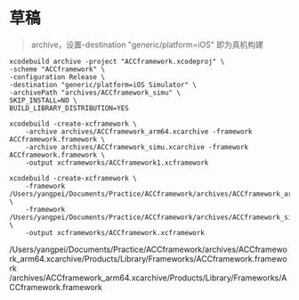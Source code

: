 # 草稿


> archive，设置-destination "generic/platform=iOS" 即为真机构建
```
xcodebuild archive -project "ACCframework.xcodeproj" \
-scheme "ACCframework" \
-configuration Release \
-destination "generic/platform=iOS Simulator" \
-archivePath "archives/ACCframework_simu" \
SKIP_INSTALL=NO \
BUILD_LIBRARY_DISTRIBUTION=YES
```

```
xcodebuild -create-xcframework \
    -archive archives/ACCframework_arm64.xcarchive -framework ACCframework.framework \
    -archive archives/ACCframework_simu.xcarchive -framework ACCframework.framework \
    -output xcframeworks/ACCframework1.xcframework

xcodebuild -create-xcframework \
    -framework /Users/yangpei/Documents/Practice/ACCframework/archives/ACCframework_arm64.xcarchive/Products/Library/Frameworks/ACCframework.framework \
    -framework /Users/yangpei/Documents/Practice/ACCframework/archives/ACCframework_simu.xcarchive/Products/Library/Frameworks/ACCframework.framework \
    -output xcframeworks/ACCframework.xcframework
```

/Users/yangpei/Documents/Practice/ACCframework/archives/ACCframework_arm64.xcarchive/Products/Library/Frameworks/ACCframework.framework
/archives/ACCframework_arm64.xcarchive/Products/Library/Frameworks/ACCframework.framework
